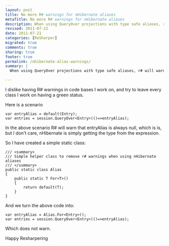 ```yaml
---
layout: post
title: No more R# warnings for nHibernate aliases
metaTitle: No more R# warnings for nHibernate aliases
description: When using QueryOver projections with type safe aliases, r# will warn that the value is always null. Here is a trick to remove the warning
revised: 2011-07-22
date: 2011-07-21
categories: [ReSharper]
migrated: true
comments: true
sharing: true
footer: true
permalink: /nhibernate-alias-warnings/
summary: | 
  When using QueryOver projections with type safe aliases, r# will warn that the value is always null. Here is a trick to remove the warning

---
```

I dislike having R# warnings in code bases I work on, and try to leave every class I work on having a green status.

Here is a scenario

    var entryAlias = default(Entry);
    var entries = session.QueryOver<Entry>(()=>entryAlias);

In the above scenario R# will warn that entryAlias is always null, which is is, but I don't care, nHibernate is simply getting the type from the expression.
<!-- more -->
So I have created a simple static class:

    /// <summary>
    /// Simple helper class to remove r# warnings when using nHibernate aliases
    /// </summary>
    public static class Alias
    {
        public static T For<T>()
        {
            return default(T);
        }
    }

And we turn the above code into:

    var entryAlias = Alias.For<Entry>();
    var entries = session.QueryOver<Entry>(()=>entryAlias);

Which does not warn.

Happy Resharpering